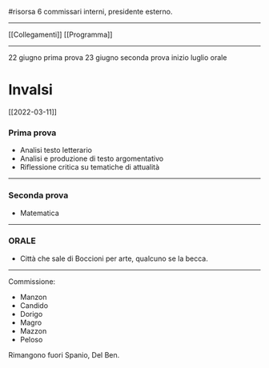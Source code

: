 #risorsa 
6 commissari interni, presidente esterno. 
___

[[Collegamenti]]
[[Programma]]

---

22 giugno prima prova 
23 giugno seconda prova 
inizio luglio orale

# Invalsi
[[2022-03-11]]

### Prima prova
- Analisi testo letterario 
- Analisi e produzione di testo argomentativo 
- Riflessione critica su tematiche di attualità
___
### Seconda prova
- Matematica 


---
### ORALE
- Città che sale di Boccioni per arte, qualcuno se la becca. 



---
Commissione: 
- Manzon
- Candido
- Dorigo
- Magro
- Mazzon
- Peloso

Rimangono fuori Spanio, Del Ben. 


